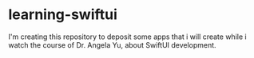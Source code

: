# learning-swiftui
I'm creating this repository to deposit some apps that i will create while i watch the course of Dr. Angela Yu, about SwiftUI development.
